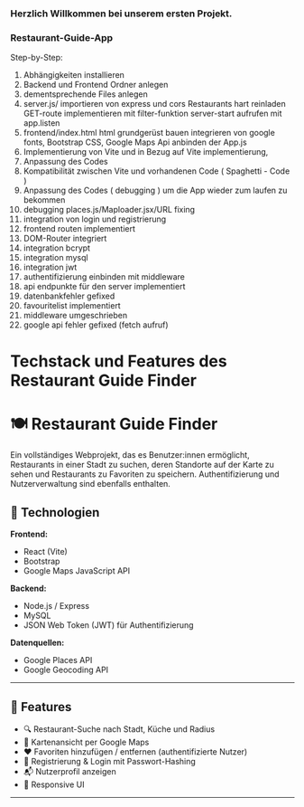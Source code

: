 ### Herzlich Willkommen bei unserem ersten Projekt. 
### Restaurant-Guide-App 
Step-by-Step:
1. Abhängigkeiten installieren 
2. Backend und Frontend Ordner anlegen 
3. dementsprechende Files anlegen 
4. server.js/ 
    importieren von express und cors 
    Restaurants hart reinladen
    GET-route implementieren mit filter-funktion
    server-start aufrufen mit app.listen 
5. frontend/index.html
    html grundgerüst bauen
    integrieren von google fonts, Bootstrap CSS, Google Maps Api
    anbinden der App.js
6. Implementierung von Vite und in Bezug auf Vite implementierung, 
7. Anpassung des Codes
8. Kompatibilität zwischen Vite und vorhandenen Code  ( Spaghetti - Code )
9. Anpassung des Codes ( debugging ) um die App wieder zum laufen zu bekommen
10. debugging places.js/Maploader.jsx/URL fixing
11. integration von login und registrierung
12. frontend routen implementiert
13. DOM-Router integriert
14. integration bcrypt
15. integration mysql
16. integration jwt 
17. authentifizierung einbinden mit middleware 
18. api endpunkte für den server implementiert 
19. datenbankfehler gefixed
20. favouritelist implementiert
21. middleware umgeschrieben
22. google api fehler gefixed (fetch aufruf)


# Techstack und Features des Restaurant Guide Finder 

# 🍽️ Restaurant Guide Finder

Ein vollständiges Webprojekt, das es Benutzer:innen ermöglicht, Restaurants in einer Stadt zu suchen, deren Standorte auf der Karte zu sehen und Restaurants zu Favoriten zu speichern. Authentifizierung und Nutzerverwaltung sind ebenfalls enthalten.

## 🔧 Technologien

**Frontend:**
- React (Vite)
- Bootstrap
- Google Maps JavaScript API

**Backend:**
- Node.js / Express
- MySQL
- JSON Web Token (JWT) für Authentifizierung

**Datenquellen:**
- Google Places API
- Google Geocoding API

---

## 🚀 Features

- 🔍 Restaurant-Suche nach Stadt, Küche und Radius
- 📍 Kartenansicht per Google Maps
- ❤️ Favoriten hinzufügen / entfernen (authentifizierte Nutzer)
- 🔐 Registrierung & Login mit Passwort-Hashing
- 📬 Nutzerprofil anzeigen
- 📱 Responsive UI

---